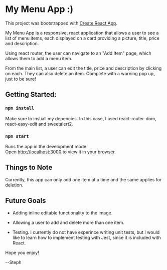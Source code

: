 # My Menu App :)

This project was bootstrapped with [Create React App](https://github.com/facebook/create-react-app).

My Menu App is a responsive, react application that allows a user to see a list of menu items, each displayed on a card providing a picture, title, price and description.

Using react router, the user can navigate to an "Add Item" page, which allows them to add a menu item.

From the main list, a user can edit the title, price and description by clicking on each. They can also delete an item. Complete with a warning pop up, just to be sure!

## Getting Started:

### `npm install`

Make sure to instiall my depencies. In this case, I used react-router-dom, react-easy-edit and sweetalert2.

### `npm start`

Runs the app in the development mode.\
Open [http://localhost:3000](http://localhost:3000) to view it in your browser.

## Things to Note

Currently, this app can only add one item at a time and the same applies for deletion.

## Future Goals

- Adding inline editable functionality to the image.

- Allowing a user to add and delete more than one item.

- Testing. I currently do not have experince writing unit tests, but I would like to learn how to implement testing with Jest, since it is included with React.

Hope you enjoy!

--Steph
